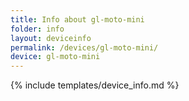 ```yaml
---
title: Info about gl-moto-mini
folder: info
layout: deviceinfo
permalink: /devices/gl-moto-mini/
device: gl-moto-mini
---
```

{% include templates/device_info.md %}
